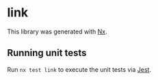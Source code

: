 # link

This library was generated with [Nx](https://nx.dev).

## Running unit tests

Run `nx test link` to execute the unit tests via [Jest](https://jestjs.io).
